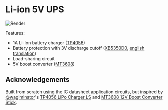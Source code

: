 # Li-ion 5V UPS

![Render](power-tp4056-ls-boost.jpg)

Features:

* 1A Li-Ion battery charger ([TP4056][tp4056])
* Battery protection with 3V discharge cutoff ([XB5350D0][xb5350d0],
  [english translation](/datasheets/XySemi-XB5307H-en.pdf))
* Load-sharing circuit
* 5V boost converter ([MT3608][mt3608])

## Acknowledgements

Built from scratch using the IC datasheet application circuits, but inspired by
[@wagiminator][wagiminator-power-boards]'s [TP4056 LiPo Charger LS][wagiminator-tp4056-lipo-charger-ls] and
[MT3608 12V Boost Converter Stick][wagiminator-mt3608-12v-boost-converter].


[mt3608]: https://www.olimex.com/Products/Breadboarding/BB-PWR-3608/resources/MT3608.pdf
[tp4056]: https://dlnmh9ip6v2uc.cloudfront.net/datasheets/Prototyping/TP4056.pdf
[wagiminator-mt3608-12v-boost-converter]: https://github.com/wagiminator/Power-Boards/tree/master/Boost_Converter_MT3608
[wagiminator-power-boards]: https://github.com/wagiminator/Power-Boards
[wagiminator-tp4056-lipo-charger-ls]: https://github.com/wagiminator/Power-Boards/tree/master/LiPo_Charger_LS_TP4056
[xb5350d0]: https://www.lcsc.com/datasheet/lcsc_datasheet_2106062205_XySemi-XB5350D0_C2760002.pdf
